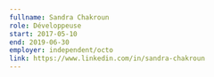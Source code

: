 ```yaml
---
fullname: Sandra Chakroun
role: Développeuse
start: 2017-05-10
end: 2019-06-30
employer: independent/octo
link: https://www.linkedin.com/in/sandra-chakroun
---
```

